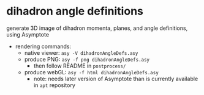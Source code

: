 # dihadron angle definitions
generate 3D image of dihadron momenta, planes, and angle
definitions, using Asymptote

- rendering commands:
  - native viewer: `asy -V dihadronAngleDefs.asy`
  - produce PNG: `asy -f png dihadronAngleDefs.asy`
    - then follow README in `postprocess/`
  - produce webGL: `asy -f html dihadronAngleDefs.asy`
    - note: needs later version of Asymptote than is currently
      available in `apt` repository

